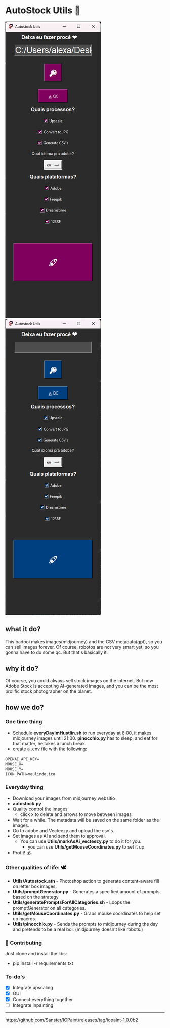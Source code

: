 # AutoStock Utils 🤖

![Autostock Utils](https://github.com/alexandreffaria/AutostockUtils/blob/main/gui-rosa.png?raw=true)
![Autostock Utils](https://github.com/alexandreffaria/AutostockUtils/blob/main/gui-azul.png?raw=true)

## what it do?

This badboi makes images(midjourney) and the CSV metadata(gpt), so you can sell images forever. Of course, robotos are not very smart yet, so you gonna have to do some qc. But that's basically it.

## why it do?

Of course, you could always sell stock images on the internet. But now Adobe Stock is accepting AI-generated images, and you can be the most prolific stock photographer on the planet.

## how we do?

### One time thing

- Schedule **everyDayImHustlin.sh** to run everyday at 8:00, it makes midjourney images until 21:00. **pinocchio.py** has to sleep, and eat for that matter, he takes a lunch break.
- create a .env file with the following:

```.env
OPENAI_API_KEY=
MOUSE_X=
MOUSE_Y=
ICON_PATH=meulindo.ico
```

### Everyday thing

- Download your images from midjourney websitio
- **autostock.py**
- Quality control the images
  - click x to delete and arrows to move between images
- Wait for a while. The metadata will be saved on the same folder as the images.
- Go to adobe and Vecteezy and upload the csv's.
- Set images as AI and send them to approval.
  - You can use **Utils/markAsAi_vecteezy.py** to do it for you.
    - you can use **Utils/getMouseCoordinates.py** to set it up
- Profit! 💰

### Other qualities of life: 🕊

- **Utils/Autostock.atn** - Photoshop action to generate content-aware fill on letter box images.
- **Utils/promptGenerator.py** - Generates a specified amount of prompts based on the strategy
- **Utils/generatePromptsForAllCategories.sh** - Loops the promptGenerator on all categories.
- **Utils/getMouseCoordinates.py** - Grabs mouse coordinates to help set up macros.
- **Utils/pinocchio.py** - Sends the prompts to midjourney during the day and pretends to be a real boi. (midjourney doesn't like robots.)

### 🤝 Contributing

Just clone and install the libs:

- pip install -r requirements.txt

### To-do's

- [x] Integrate upscaling
- [x] GUI
- [x] Connect everything together
- [ ] Integrate inpainting

---

<https://github.com/Sanster/IOPaint/releases/tag/iopaint-1.0.0b2>
